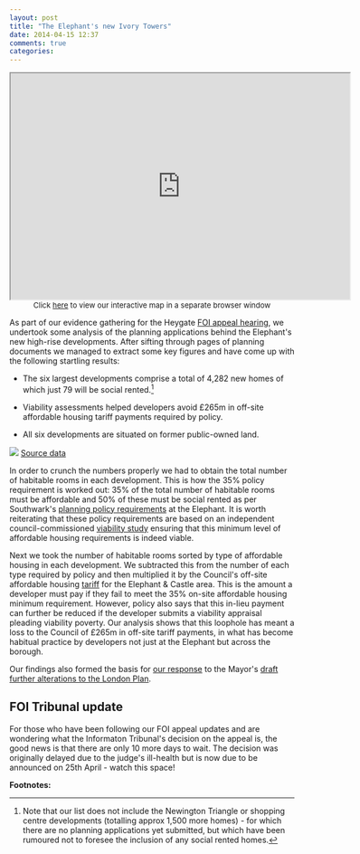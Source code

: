 ```yaml
---
layout: post
title: "The Elephant's new Ivory Towers"
date: 2014-04-15 12:37
comments: true
categories: 
---
```

<center>
<iframe src="http://crappistmartin.github.io/ivorytowers" width="600" height="400"></iframe>
</br><font size="2">Click <a href="http://crappistmartin.github.io/ivorytowers">here</a> to view our interactive map in a separate browser window</font>
</center>

As part of our evidence gathering for the Heygate [FOI appeal hearing](/2014-02-11-heygate-tribunal-hearing-extended/), we undertook some analysis of the planning applications behind the Elephant's new high-rise developments. After sifting through pages of planning documents we managed to extract some key figures and have come up with the following startling results:  

* The six largest developments comprise a total of 4,282 new homes of which just 79 will be social rented.[^1]

* Viability assessments helped developers avoid £265m in off-site affordable housing tariff payments required by policy.

* All six developments are situated on former public-owned land.

![](http://crappistmartin.github.io/images/interactivemapfigures.png)
[Source data](/images/interactivemapfigures.pdf)

In order to crunch the numbers properly we had to obtain the total number of habitable rooms in each development. This is how the 35% policy requirement is worked out: 35% of the total number of habitable rooms must be affordable and 50% of these must be social rented as per Southwark's [planning policy requirements](http://crappistmartin.github.io/images/spdpg38.pdf) at the Elephant. It is worth reiterating that these policy requirements are based on an independent council-commissioned [viability study](https://www.southwark.gov.uk/downloads/download/1822/southwark_affordable_housing_viability_study) ensuring that this minimum level of affordable housing requirements is indeed viable.  

Next we took the number of habitable rooms sorted by type of affordable housing in each development. We subtracted this from the number of each type required by policy and then multiplied it by the Council's off-site affordable housing [tariff](http://crappistmartin.github.io/images/affordablehousingspg.pdf) for the Elephant & Castle area. This is the amount a developer must pay if they fail to meet the 35% on-site affordable housing minimum requirement. However, policy also says that this in-lieu payment can further be reduced if the developer submits a viability appraisal pleading viability poverty. Our analysis shows that this loophole has meant a loss to the Council of £265m in off-site tariff payments, in what has become habitual practice by developers not just at the Elephant but across the borough. 

Our findings also formed the basis for [our response](http://crappistmartin.github.io/images/35percentFALP.pdf) to the Mayor's [draft further alterations to the London Plan](http://www.london.gov.uk/priorities/planning/london-plan/draft-further-alterations-to-the-london-plan).



## FOI Tribunal update
For those who have been following our FOI appeal updates and are wondering what the Informaton Tribunal's decision on the appeal is, the good news is that there are only 10 more days to wait. The decision was originally delayed due to the judge's ill-health but is now due to be announced on 25th April - watch this space! 


__Footnotes:__

[^1]: Note that our list does not include the Newington Triangle or shopping centre developments (totalling approx 1,500 more homes) - for which there are no planning applications yet submitted, but which have been rumoured not to foresee the inclusion of any social rented homes.
